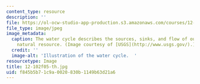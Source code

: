 ```yaml
---
content_type: resource
description: ''
file: https://ol-ocw-studio-app-production.s3.amazonaws.com/courses/12-102-environmental-earth-science-fall-2005/f845b5b71c9a0020830b1149b63d21a6_12-102f05-th.jpg
file_type: image/jpeg
image_metadata:
  caption: The water cycle describes the sources, sinks, and flow of our most important
    natural resource. (Image courtesy of [USGS](http://www.usgs.gov/).)
  credit: ''
  image-alt: 'Illustration of the water cycle.  '
resourcetype: Image
title: 12-102f05-th.jpg
uid: f845b5b7-1c9a-0020-830b-1149b63d21a6
---
```

